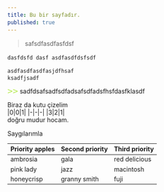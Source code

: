 ```yaml
---
title: Bu bir sayfadır.
published: true
---
```


> safsdfasdfasfdsf  

``
dasfdsfd dasf
asdfasdfdsfsdf
``

```
asdfasdfasdfasjdfhsaf
ksadfjsadf
```

![image](../assets/images/bullet.png)
sadfdsafsadfsdfadsafsdfadsfhsfdasfklasdf  

Biraz da kutu çizelim   
|0|0|1|
|-|-|-|
|3|2|1|  
doğru mudur hocam.  

Saygılarımla  

| Priority apples | Second priority | Third priority |
|-------|--------|---------|
| ambrosia | gala | red delicious |
| pink lady | jazz | macintosh |
| honeycrisp | granny smith | fuji |




